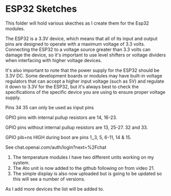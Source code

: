 # ESP32 Sketches

This folder will hold various skecthes as I create them for the Esp32 modules. 

The ESP32 is a 3.3V device, which means that all of its input and output pins are designed to operate with a maximum voltage of 3.3 volts. Connecting the ESP32 to a voltage source greater than 3.3 volts can damage the device, so it's important to use level shifters or voltage dividers when interfacing with higher voltage devices.

It's also important to note that the power supply for the ESP32 should be 3.3V DC. Some development boards or modules may have built-in voltage regulators that can accept a higher input voltage (such as 5V) and regulate it down to 3.3V for the ESP32, but it's always best to check the specifications of the specific device you are using to ensure proper voltage supply.

Pins 34 35 can only be used as input pins

GPIO pins with internal pullup resistors are 14, 16-23.

GPIO pins without internal pullup resistors are 13, 25-27. 32 and 33.

GPIO pib=ns HIGH during boot are pins 1,,3, 5, 6-11, 14 & 15.

See chat.openai.com/auth/login?next=%2Fchat

   1. The temperature modules I have two different units working on my system.
   2. The Ato unit is now added to the github following on from video 21.
   3. The simple display is also now uploaded but is going to be updated so this will see a number of versions.

As I add more devices the list will be added to.

































